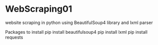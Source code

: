 # WebScraping01
website scraping in python using BeautifulSoup4 library and lxml parser 

Packages to install 
 pip install beautifulsoup4
 pip install lxml
 pip install requests
 

